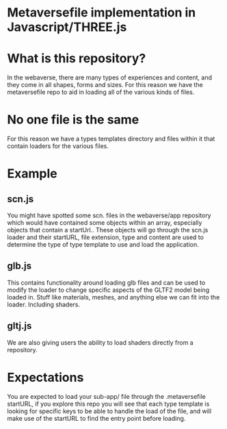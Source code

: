 # Metaversefile implementation in Javascript/THREE.js

# What is this repository?

In the webaverse, there are many types of experiences and content, and they come in all shapes, forms and sizes. For this reason we have the metaversefile repo to aid in loading all of the various kinds of files.

# No one file is the same

For this reason we have a types templates directory and files within it that contain loaders for the various files. 

# Example

## scn.js
You might have spotted some scn. files in the webaverse/app repository which would have contained some objects within an array, especially objects that contain a startUrl.. These objects will go through the scn.js loader and their startURL, file extension, type and content are used to determine the type of type template to use and load the application.

## glb.js
This contains functionality around loading glb files and can be used to modify the loader to change specific aspects of the GLTF2 model being loaded in. Stuff like materials, meshes, and anything else we can fit into the loader. Including shaders.

## gltj.js
We are also giving users the ability to load shaders directly from a repository.


# Expectations
You are expected to load your sub-app/ file through the .metaversefile startURL, if you explore this repo you will see that each type template is looking for specific keys to be able to handle the load of the file, and will make use of the startURL to find the entry point before loading.


